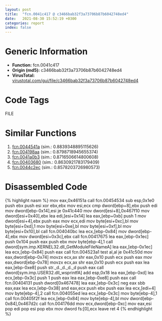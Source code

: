 ```yaml
---
layout: post
title:  "fcn.0041c417 @ c3466bab32f3a73706b87b6042748ed4"
date:   2021-08-30 15:52:19 +0300
categories: report
index: false
---
```


# Generic Information
- **Function:** fcn.0041c417
- **Origin (md5):** c3466bab32f3a73706b87b6042748ed4
- **VirusTotal:** [virustotal.com/gui/file/c3466bab32f3a73706b87b6042748ed4][virustotal_ref]

# Code Tags
<span class="tag" id="FILE">FILE</span>


# Similar Functions

1. [fcn.0044541a][similar_1_ref] (sim.: 0.8839348895115626)
2. [fcn.004198aa][similar_2_ref] (sim.: 0.8798718945655374)
3. [fcn.0041a0b3][similar_3_ref] (sim.: 0.8716506614800608)
4. [fcn.00403680][similar_4_ref] (sim.: 0.8630921783179409)
5. [fcn.0044c2ec][similar_5_ref] (sim.: 0.8578203726980573)


# Disassembled Code

{% highlight nasm %}
mov eax,0x46151a
call fcn.00454534
sub esp,0x1e0
push ebx
push esi
xor ebx,ebx
mov esi,ecx
cmp dword[ebp+8],ebx
push edi
mov dword[ebp-0x14],esi
je 0x41c440
mov dword[esi+8],0x467f10
mov dword[esi+0x40],ebx
lea edi,[esi+0x14]
lea eax,[ebp+0xb]
push 1
mov dword[esi+4],ebx
push eax
mov ecx,edi
mov byte[esi+0xc],bl
mov byte[esi+0xd],1
mov byte[esi+0xe],bl
mov byte[esi+0xf],bl
mov byte[esi+0x10],bl
call fcn.004040bc
lea ecx,[ebp-0x84]
mov dword[ebp-4],ebx
mov dword[esi+0x3c],ebx
call fcn.00417675
lea eax,[ebp-0x1ec]
push 0x104
push eax
push ebx
mov byte[ebp-4],1
call dword[sym.imp.KERNEL32.dll_GetModuleFileNameA]
lea eax,[ebp-0x1ec]
lea ecx,[ebp-0x84]
push eax
call fcn.004523a1
test al,al
je 0x41c50d
mov eax,dword[ebp-0x74]
movzx ecx,ax
shr eax,0x10
push ecx
push eax
mov eax,dword[ebp-0x78]
movzx ecx,ax
shr eax,0x10
push ecx
push eax
lea eax,[ebp-0xe8]
push str._d._d._d._d
push eax
call dword[sym.imp.USER32.dll_wsprintfA]
add esp,0x18
lea eax,[ebp-0xd]
lea ecx,[ebp-0x3c]
push 1
push eax
lea eax,[ebp-0xe8]
push eax
call fcn.00404131
push dword[0x467478]
lea eax,[ebp-0x3c]
neg eax
sbb eax,eax
lea ecx,[ebp-0x38]
and eax,ecx
push ebx
push eax
lea ecx,[edi+4]
mov byte[ebp-4],2
call fcn.004055ed
lea ecx,[ebp-0x3c]
mov byte[ebp-4],1
call fcn.00405f2f
lea ecx,[ebp-0x84]
mov byte[ebp-4],bl
mov dword[ebp-0x84],0x467d2c
call fcn.004176dd
mov ecx,dword[ebp-0xc]
mov eax,esi
pop edi
pop esi
pop ebx
mov dword fs:[0],ecx
leave 
ret 4
{% endhighlight %}


[similar_1_ref]: /report/fcn.0044541a@c3466bab32f3a73706b87b6042748ed4
[similar_2_ref]: /report/fcn.004198aa@c3466bab32f3a73706b87b6042748ed4
[similar_3_ref]: /report/fcn.0041a0b3@c3466bab32f3a73706b87b6042748ed4
[similar_4_ref]: /report/fcn.00403680@c3466bab32f3a73706b87b6042748ed4
[similar_5_ref]: /report/fcn.0044c2ec@ab923633032c47ff6d9c40ed36a40b2b
[virustotal_ref]: https://www.virustotal.com/gui/file/c3466bab32f3a73706b87b6042748ed4